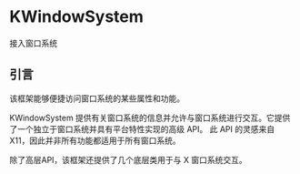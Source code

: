 # KWindowSystem

接入窗口系统

## 引言

该框架能够便捷访问窗口系统的某些属性和功能。

KWindowSystem 提供有关窗口系统的信息并允许与窗口系统进行交互。它提供了一个独立于窗口系统并具有平台特性实现的高级 API。 此 API 的灵感来自 X11，因此并非所有功能都适用于所有窗口系统。

除了高层API，该框架还提供了几个底层类用于与 X 窗口系统交互。
